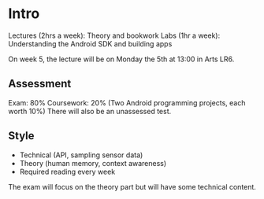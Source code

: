 # Intro
Lectures (2hrs a week): Theory and bookwork
Labs (1hr a week): Understanding the Android SDK and building apps

On week 5, the lecture will be on Monday the 5th at 13:00 in Arts LR6.

## Assessment
Exam: 80%
Coursework: 20% (Two Android programming projects, each worth 10%)
There will also be an unassessed test.

## Style
* Technical (API, sampling sensor data)
* Theory (human memory, context awareness)
* Required reading every week

The exam will focus on the theory part but will have some technical content.
